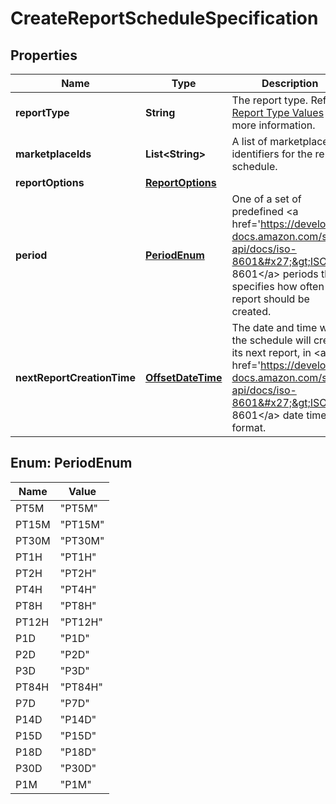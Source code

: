 # CreateReportScheduleSpecification

## Properties
Name | Type | Description | Notes
------------ | ------------- | ------------- | -------------
**reportType** | **String** | The report type. Refer to [Report Type Values](https://developer-docs.amazon.com/sp-api/docs/report-type-values) for more information. | 
**marketplaceIds** | **List&lt;String&gt;** | A list of marketplace identifiers for the report schedule. | 
**reportOptions** | [**ReportOptions**](ReportOptions.md) |  |  [optional]
**period** | [**PeriodEnum**](#PeriodEnum) | One of a set of predefined &lt;a href&#x3D;&#x27;https://developer-docs.amazon.com/sp-api/docs/iso-8601&#x27;&gt;ISO 8601&lt;/a&gt; periods that specifies how often a report should be created. | 
**nextReportCreationTime** | [**OffsetDateTime**](OffsetDateTime.md) | The date and time when the schedule will create its next report, in &lt;a href&#x3D;&#x27;https://developer-docs.amazon.com/sp-api/docs/iso-8601&#x27;&gt;ISO 8601&lt;/a&gt; date time format. |  [optional]

<a name="PeriodEnum"></a>
## Enum: PeriodEnum
Name | Value
---- | -----
PT5M | &quot;PT5M&quot;
PT15M | &quot;PT15M&quot;
PT30M | &quot;PT30M&quot;
PT1H | &quot;PT1H&quot;
PT2H | &quot;PT2H&quot;
PT4H | &quot;PT4H&quot;
PT8H | &quot;PT8H&quot;
PT12H | &quot;PT12H&quot;
P1D | &quot;P1D&quot;
P2D | &quot;P2D&quot;
P3D | &quot;P3D&quot;
PT84H | &quot;PT84H&quot;
P7D | &quot;P7D&quot;
P14D | &quot;P14D&quot;
P15D | &quot;P15D&quot;
P18D | &quot;P18D&quot;
P30D | &quot;P30D&quot;
P1M | &quot;P1M&quot;
